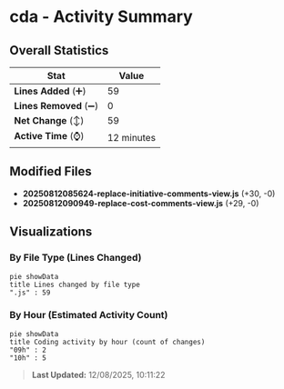 # cda - Activity Summary 

## Overall Statistics

| Stat                   | Value                                                             |
| ---------------------- | ----------------------------------------------------------------- |
| **Lines Added** (➕)   | 59                                          |
| **Lines Removed** (➖) | 0                                        |
| **Net Change** (↕)    | 59                |
| **Active Time** (⌚)   | 12 minutes |


## Modified Files
- **20250812085624-replace-initiative-comments-view.js** (+30, -0)
- **20250812090949-replace-cost-comments-view.js** (+29, -0)

## Visualizations

### By File Type (Lines Changed)

```mermaid
pie showData
title Lines changed by file type
".js" : 59
```

### By Hour (Estimated Activity Count)

```mermaid
pie showData
title Coding activity by hour (count of changes)
"09h" : 2
"10h" : 5
```


> **Last Updated:** 12/08/2025, 10:11:22